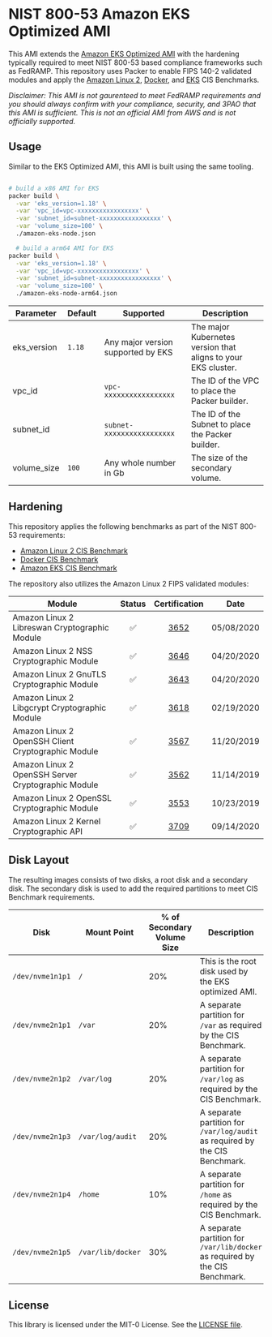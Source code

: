 # NIST 800-53 Amazon EKS Optimized AMI

This AMI extends the [Amazon EKS Optimized AMI](https://github.com/awslabs/amazon-eks-ami) with the hardening typically required to meet NIST 800-53 based compliance frameworks such as FedRAMP. This repository uses Packer to enable FIPS 140-2 validated modules and apply the [Amazon Linux 2](https://www.cisecurity.org/benchmark/amazon_linux/), [Docker](https://www.cisecurity.org/benchmark/docker/), and [EKS](https://aws.amazon.com/about-aws/whats-new/2020/07/announcing-cis-benchmark-for-amazon-eks/) CIS Benchmarks.

*Disclaimer: This AMI is not gaurenteed to meet FedRAMP requirements and you should always confirm with your compliance, security, and 3PAO that this AMI is sufficient. This is not an official AMI from AWS and is not officially supported.*

## Usage

Similar to the EKS Optimized AMI, this AMI is built using the same tooling.

```bash

# build a x86 AMI for EKS
packer build \
  -var 'eks_version=1.18' \
  -var 'vpc_id=vpc-xxxxxxxxxxxxxxxxx' \
  -var 'subnet_id=subnet-xxxxxxxxxxxxxxxxx' \
  -var 'volume_size=100' \
  ./amazon-eks-node.json

  # build a arm64 AMI for EKS
packer build \
  -var 'eks_version=1.18' \
  -var 'vpc_id=vpc-xxxxxxxxxxxxxxxxx' \
  -var 'subnet_id=subnet-xxxxxxxxxxxxxxxxx' \
  -var 'volume_size=100' \
  ./amazon-eks-node-arm64.json
```

| Parameter | Default | Supported | Description |
|-----------|---------|-----------|-------------|
| eks_version | `1.18` | Any major version supported by EKS | The major Kubernetes version that aligns to your EKS cluster. |
| vpc_id | | `vpc-xxxxxxxxxxxxxxxxx` | The ID of the VPC to place the Packer builder. |
| subnet_id | | `subnet-xxxxxxxxxxxxxxxxx` | The ID of the Subnet to place the Packer builder. |
| volume_size | `100` | Any whole number in Gb | The size of the secondary volume. |

## Hardening

This repository applies the following benchmarks as part of the NIST 800-53 requirements:

- [Amazon Linux 2 CIS Benchmark](https://www.cisecurity.org/benchmark/amazon_linux/)
- [Docker CIS Benchmark](https://www.cisecurity.org/benchmark/docker/)
- [Amazon EKS CIS Benchmark](https://aws.amazon.com/about-aws/whats-new/2020/07/announcing-cis-benchmark-for-amazon-eks/)

The repository also utilizes the Amazon Linux 2 FIPS validated modules:

| Module | Status | Certification | Date |
|--------|:---:|:-----:|:---:|
| Amazon Linux 2 Libreswan Cryptographic Module | :white_check_mark: | [3652](https://csrc.nist.gov/projects/cryptographic-module-validation-program/certificate/3652) | 05/08/2020 |
| Amazon Linux 2 NSS Cryptographic Module | :white_check_mark: | [3646](https://csrc.nist.gov/projects/cryptographic-module-validation-program/certificate/3646) | 04/20/2020 |
| Amazon Linux 2 GnuTLS Cryptographic Module | :white_check_mark: | [3643](https://csrc.nist.gov/projects/cryptographic-module-validation-program/certificate/3643) | 04/20/2020 |
| Amazon Linux 2 Libgcrypt Cryptographic Module | :white_check_mark: | [3618](https://csrc.nist.gov/projects/cryptographic-module-validation-program/certificate/3618) | 02/19/2020 |
| Amazon Linux 2 OpenSSH Client Cryptographic Module | :white_check_mark: | [3567](https://csrc.nist.gov/projects/cryptographic-module-validation-program/certificate/3567) | 11/20/2019 |
| Amazon Linux 2 OpenSSH Server Cryptographic Module | :white_check_mark: | [3562](https://csrc.nist.gov/projects/cryptographic-module-validation-program/certificate/3562) | 11/14/2019 |
| Amazon Linux 2 OpenSSL Cryptographic Module | :white_check_mark: | [3553](https://csrc.nist.gov/projects/cryptographic-module-validation-program/certificate/3553) | 10/23/2019 |
| Amazon Linux 2 Kernel Cryptographic API | :white_check_mark: | [3709](https://csrc.nist.gov/projects/cryptographic-module-validation-program/certificate/3709) | 09/14/2020  |

## Disk Layout

The resulting images consists of two disks, a root disk and a secondary disk. The secondary disk is used to add the required partitions to meet CIS Benchmark requirements.

| Disk | Mount Point | % of Secondary Volume Size | Description |
|------|-------------|----------------------------|-------------|
| `/dev/nvme1n1p1` |`/` | 20% | This is the root disk used by the EKS optimized AMI. |
| `/dev/nvme2n1p1` | `/var` | 20% | A separate partition for `/var` as required by the CIS Benchmark. |
| `/dev/nvme2n1p2` | `/var/log` | 20% | A separate partition for `/var/log` as required by the CIS Benchmark. |
| `/dev/nvme2n1p3` | `/var/log/audit` | 20% | A separate partition for `/var/log/audit` as required by the CIS Benchmark. |
| `/dev/nvme2n1p4` | `/home` | 10% | A separate partition for `/home` as required by the CIS Benchmark. |
| `/dev/nvme2n1p5` | `/var/lib/docker` | 30% | A separate partition for `/var/lib/docker` as required by the CIS Benchmark. |

## License

This library is licensed under the MIT-0 License. See the [LICENSE file](./LICENSE).
